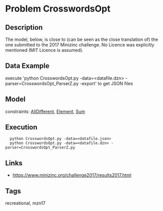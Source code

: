 # Problem CrosswordsOpt
## Description
The model, below, is close to (can be seen as the close translation of) the one submitted to the 2017 Minizinc challenge.
No Licence was explicitly mentioned (MIT Licence is assumed).

## Data Example
  execute 'python CrosswordsOpt.py -data=<datafile.dzn> -parser=CrosswordsOpt_ParserZ.py -export' to get JSON files

## Model
  constraints: [AllDifferent](http://pycsp.org/documentation/constraints/AllDifferent), [Element](http://pycsp.org/documentation/constraints/Element), [Sum](http://pycsp.org/documentation/constraints/Sum)

## Execution
```
  python CrosswordsOpt.py -data=<datafile.json>
  python CrosswordsOpt.py -data=<datafile.dzn> -parser=CrosswordsOpt_ParserZ.py
```

## Links
  - https://www.minizinc.org/challenge2017/results2017.html

## Tags
  recreational, mzn17
